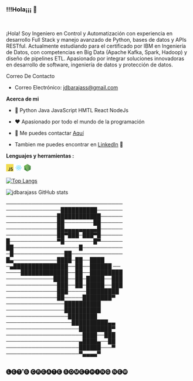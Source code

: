 ### !!!Hola¡¡¡ 👋

<br />

¡Hola! Soy Ingeniero en Control y Automatización con experiencia en desarrollo Full Stack y manejo avanzado de Python, bases de datos y APIs RESTful. Actualmente estudiando para el certificado por IBM en Ingeniería de Datos, con competencias en Big Data (Apache Kafka, Spark, Hadoop) y diseño de pipelines ETL. Apasionado por integrar soluciones innovadoras en desarrollo de software, ingeniería de datos y protección de datos.


Correo De Contacto
* Correo Electrónico: jdbarajass@gmail.com

**Acerca de mi**

- 💼 Python Java JavaScript HMTL React NodeJs

- ❤️ Apasionado por todo el mundo de la programación  

- 💬 Me puedes contactar [Aquí](https://wa.me/573144065520)
- Tambien me puedes encontrar en <a href="https://www.linkedin.com/in/jdbarajass/">LinkedIn</a> 💼



**Lenguajes y herramientas :**  

<code><img height="20" src="https://raw.githubusercontent.com/github/explore/80688e429a7d4ef2fca1e82350fe8e3517d3494d/topics/javascript/javascript.png"></code>
<code><img height="20" src="https://raw.githubusercontent.com/github/explore/80688e429a7d4ef2fca1e82350fe8e3517d3494d/topics/react/react.png"></code>
<code><img height="20" src="https://raw.githubusercontent.com/github/explore/80688e429a7d4ef2fca1e82350fe8e3517d3494d/topics/nodejs/nodejs.png"></code>    

[![Top Langs](https://github-readme-stats.vercel.app/api/top-langs/?username=jdbarajass)](https://github.com/jdbarajass/github-readme-stats)

![jdbarajass GitHub stats](https://github-readme-stats.vercel.app/api?username=jdbarajass&show_icons=true&theme=vision-friendly-dark)
<!--[![jdbarajass GitHub stats](https://github-readme-stats.vercel.app/api?username=jdbarajass)](https://github.com/jdbarajass/github-readme-stats)-->
<!--[![jdbarajass GitHub stats](https://github-readme-stats.vercel.app/api?username=jdbarajass)](https://github.com/jdbarajass/github-readme-stats)-->

<!-- [![Readme Card](https://github-readme-stats.vercel.app/api/pin/?username=jdbarajass&repo=github-readme-stats)](https://github.com/jdbarajass) -->
 <!--Para cambiar de temas en los cuadros https://github.com/anuraghazra/github-readme-stats/blob/master/themes/README.md-->


────────────────────────────────<br>
───────────────██████████───────<br>
──────────────████████████──────<br>
──────────────██────────██──────<br>
──────────────██▄▄▄▄▄▄▄▄▄█──────<br>
──────────────██▀███─███▀█──────<br>
█─────────────▀█────────█▀──────<br>
██──────────────────█───────────<br>
─█──────────────██──────────────<br>
█▄────────────████─██──████<br>
─▄███████████████──██──██████ ──<br>
────█████████████──██──█████████<br>
─────────────████──██─█████──███<br>
──────────────███──██─█████──███<br>
──────────────███─────█████████<br>
──────────────██─────████████▀<br>
────────────────██████████<br>
────────────────██████████<br>
─────────────────████████<br>
──────────────────██████████▄▄<br>
────────────────────█████████▀<br>
─────────────────────████──███<br>
────────────────────▄████▄──██<br>
────────────────────██████───▀<br>
────────────────────▀▄▄▄▄▀<br>
<br>

🅛🅔🅣❜🅢 🅒🅡🅔🅐🅣🅔 🅢🅞🅜🅔🅣🅗🅘🅝🅖 🅝🅔🅦


